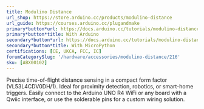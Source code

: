 ```yaml
---
title: Modulino Distance
url_shop: https://store.arduino.cc/products/modulino-distance
url_guide: https://courses.arduino.cc/plugandmake
primary*button*url: https://docs.arduino.cc/tutorials/modulino-distance/how-distance-ardu/
primary*button*title: With Arduino
secondary*button*url: https://docs.arduino.cc/tutorials/modulino-distance/how-distance-mp/
secondary*button*title: With MicroPython
certifications: [CE, UKCA, FCC, IC]
forumCategorySlug: '/hardware/accessories/modulino-distance/216'
sku: [ABX00102]
---
```


Precise time-of-flight distance sensing in a compact form factor (VL53L4CDV0DH/1). Ideal for proximity detection, robotics, or smart-home triggers. Easily connect to the Arduino UNO R4 WiFi or any board with a Qwiic interface, or use the solderable pins for a custom wiring solution.
